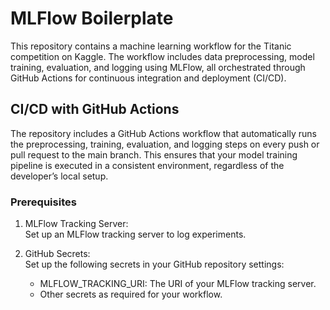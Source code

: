 # MLFlow Boilerplate

This repository contains a machine learning workflow for the Titanic competition on Kaggle. The workflow includes data preprocessing, model training, evaluation, and logging using MLFlow, all orchestrated through GitHub Actions for continuous integration and deployment (CI/CD).

## CI/CD with GitHub Actions
The repository includes a GitHub Actions workflow that automatically runs the preprocessing, training, evaluation, and logging steps on every push or pull request to the main branch. This ensures that your model training pipeline is executed in a consistent environment, regardless of the developer’s local setup.

### Prerequisites
1. MLFlow Tracking Server:  
Set up an MLFlow tracking server to log experiments.

1. GitHub Secrets:  
Set up the following secrets in your GitHub repository settings:
	- MLFLOW_TRACKING_URI: The URI of your MLFlow tracking server.
	- Other secrets as required for your workflow.

